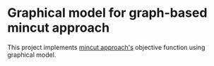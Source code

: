 Graphical model for graph-based mincut approach
=====

This project implements [mincut approach's](http://www.aladdin.cs.cmu.edu/papers/pdfs/y2001/mincut.pdf)
objective function using graphical model.